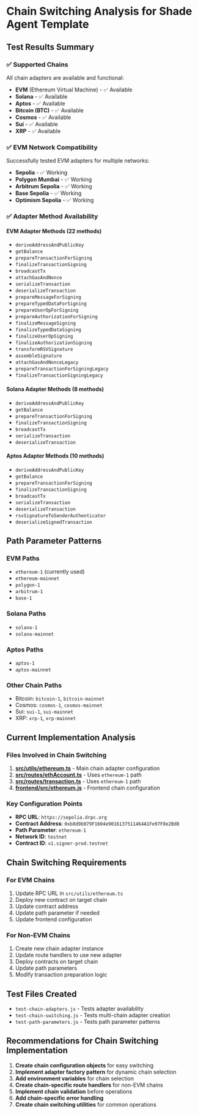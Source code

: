 # Chain Switching Analysis for Shade Agent Template

## Test Results Summary

### ✅ Supported Chains
All chain adapters are available and functional:
- **EVM** (Ethereum Virtual Machine) - ✅ Available
- **Solana** - ✅ Available  
- **Aptos** - ✅ Available
- **Bitcoin (BTC)** - ✅ Available
- **Cosmos** - ✅ Available
- **Sui** - ✅ Available
- **XRP** - ✅ Available

### ✅ EVM Network Compatibility
Successfully tested EVM adapters for multiple networks:
- **Sepolia** - ✅ Working
- **Polygon Mumbai** - ✅ Working
- **Arbitrum Sepolia** - ✅ Working
- **Base Sepolia** - ✅ Working
- **Optimism Sepolia** - ✅ Working

### ✅ Adapter Method Availability

#### EVM Adapter Methods (22 methods)
- `deriveAddressAndPublicKey`
- `getBalance`
- `prepareTransactionForSigning`
- `finalizeTransactionSigning`
- `broadcastTx`
- `attachGasAndNonce`
- `serializeTransaction`
- `deserializeTransaction`
- `prepareMessageForSigning`
- `prepareTypedDataForSigning`
- `prepareUserOpForSigning`
- `prepareAuthorizationForSigning`
- `finalizeMessageSigning`
- `finalizeTypedDataSigning`
- `finalizeUserOpSigning`
- `finalizeAuthorizationSigning`
- `transformRSVSignature`
- `assembleSignature`
- `attachGasAndNonceLegacy`
- `prepareTransactionForSigningLegacy`
- `finalizeTransactionSigningLegacy`

#### Solana Adapter Methods (8 methods)
- `deriveAddressAndPublicKey`
- `getBalance`
- `prepareTransactionForSigning`
- `finalizeTransactionSigning`
- `broadcastTx`
- `serializeTransaction`
- `deserializeTransaction`

#### Aptos Adapter Methods (10 methods)
- `deriveAddressAndPublicKey`
- `getBalance`
- `prepareTransactionForSigning`
- `finalizeTransactionSigning`
- `broadcastTx`
- `serializeTransaction`
- `deserializeTransaction`
- `rsvSignatureToSenderAuthenticator`
- `deserializeSignedTransaction`

## Path Parameter Patterns

### EVM Paths
- `ethereum-1` (currently used)
- `ethereum-mainnet`
- `polygon-1`
- `arbitrum-1`
- `base-1`

### Solana Paths
- `solana-1`
- `solana-mainnet`

### Aptos Paths
- `aptos-1`
- `aptos-mainnet`

### Other Chain Paths
- Bitcoin: `bitcoin-1`, `bitcoin-mainnet`
- Cosmos: `cosmos-1`, `cosmos-mainnet`
- Sui: `sui-1`, `sui-mainnet`
- XRP: `xrp-1`, `xrp-mainnet`

## Current Implementation Analysis

### Files Involved in Chain Switching
1. **[src/utils/ethereum.ts](mdc:src/utils/ethereum.ts)** - Main chain adapter configuration
2. **[src/routes/ethAccount.ts](mdc:src/routes/ethAccount.ts)** - Uses `ethereum-1` path
3. **[src/routes/transaction.ts](mdc:src/routes/transaction.ts)** - Uses `ethereum-1` path
4. **[frontend/src/ethereum.js](mdc:frontend/src/ethereum.js)** - Frontend chain configuration

### Key Configuration Points
- **RPC URL**: `https://sepolia.drpc.org`
- **Contract Address**: `0xb8d9b079F1604e9016137511464A1Fe97F8e2Bd8`
- **Path Parameter**: `ethereum-1`
- **Network ID**: `testnet`
- **Contract ID**: `v1.signer-prod.testnet`

## Chain Switching Requirements

### For EVM Chains
1. Update RPC URL in `src/utils/ethereum.ts`
2. Deploy new contract on target chain
3. Update contract address
4. Update path parameter if needed
5. Update frontend configuration

### For Non-EVM Chains
1. Create new chain adapter instance
2. Update route handlers to use new adapter
3. Deploy contracts on target chain
4. Update path parameters
5. Modify transaction preparation logic

## Test Files Created
- `test-chain-adapters.js` - Tests adapter availability
- `test-chain-switching.js` - Tests multi-chain adapter creation
- `test-path-parameters.js` - Tests path parameter patterns

## Recommendations for Chain Switching Implementation

1. **Create chain configuration objects** for easy switching
2. **Implement adapter factory pattern** for dynamic chain selection
3. **Add environment variables** for chain selection
4. **Create chain-specific route handlers** for non-EVM chains
5. **Implement chain validation** before operations
6. **Add chain-specific error handling**
7. **Create chain switching utilities** for common operations 